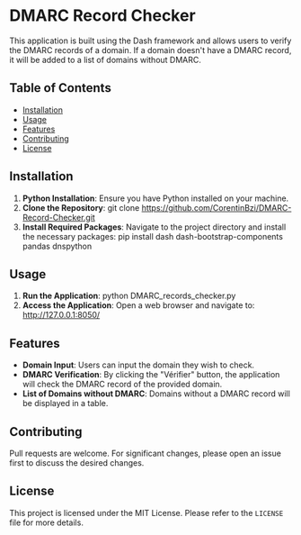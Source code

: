 # DMARC Record Checker

This application is built using the Dash framework and allows users to verify the DMARC records of a domain. If a domain doesn't have a DMARC record, it will be added to a list of domains without DMARC.

## Table of Contents
- [Installation](#installation)
- [Usage](#usage)
- [Features](#features)
- [Contributing](#contributing)
- [License](#license)

## Installation

1. **Python Installation**: Ensure you have Python installed on your machine.
2. **Clone the Repository**: git clone https://github.com/CorentinBzi/DMARC-Record-Checker.git
3. **Install Required Packages**:
Navigate to the project directory and install the necessary packages: pip install dash dash-bootstrap-components pandas dnspython

## Usage

1. **Run the Application**: python DMARC_records_checker.py
2. **Access the Application**:
Open a web browser and navigate to: http://127.0.0.1:8050/

## Features

- **Domain Input**: Users can input the domain they wish to check.
- **DMARC Verification**: By clicking the "Vérifier" button, the application will check the DMARC record of the provided domain.
- **List of Domains without DMARC**: Domains without a DMARC record will be displayed in a table.

## Contributing

Pull requests are welcome. For significant changes, please open an issue first to discuss the desired changes.

## License

This project is licensed under the MIT License. Please refer to the `LICENSE` file for more details.
